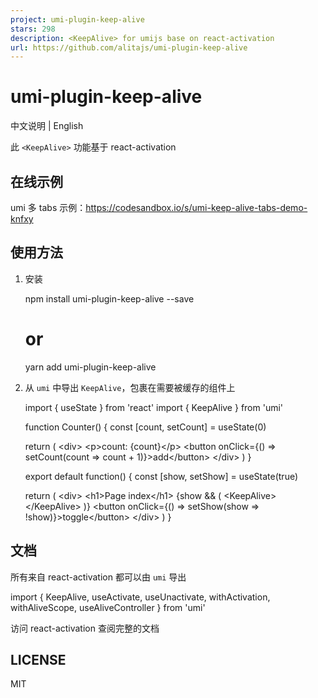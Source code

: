 ```yaml
---
project: umi-plugin-keep-alive
stars: 298
description: <KeepAlive> for umijs base on react-activation
url: https://github.com/alitajs/umi-plugin-keep-alive
---
```


umi-plugin-keep-alive
=====================

中文说明 | English

此 `<KeepAlive>` 功能基于 react-activation

在线示例
----

umi 多 tabs 示例：https://codesandbox.io/s/umi-keep-alive-tabs-demo-knfxy

使用方法
----

1.  安装
    
    npm install umi-plugin-keep-alive --save
    # or
    yarn add umi-plugin-keep-alive
    
2.  从 `umi` 中导出 `KeepAlive`，包裹在需要被缓存的组件上
    
    import { useState } from 'react'
    import { KeepAlive } from 'umi'
    
    function Counter() {
      const \[count, setCount\] \= useState(0)
    
      return (
        <div\>
          <p\>count: {count}</p\>
          <button onClick\={() \=> setCount(count \=> count + 1)}\>add</button\>
        </div\>
      )
    }
    
    export default function() {
      const \[show, setShow\] \= useState(true)
    
      return (
        <div\>
          <h1\>Page index</h1\>
          {show && (
            <KeepAlive\>
              <Counter />
            </KeepAlive\>
          )}
          <button onClick\={() \=> setShow(show \=> !show)}\>toggle</button\>
        </div\>
      )
    }
    

文档
--

所有来自 react-activation 都可以由 `umi` 导出

import {
  KeepAlive,
  useActivate, 
  useUnactivate, 
  withActivation,
  withAliveScope, 
  useAliveController
} from 'umi'

访问 react-activation 查阅完整的文档

LICENSE
-------

MIT
